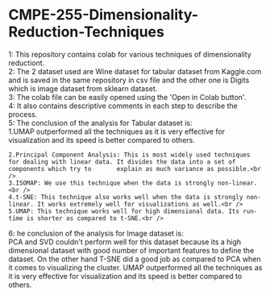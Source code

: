 # CMPE-255-Dimensionality-Reduction-Techniques
1: This repository contains colab for various techniques of dimensionality reductiont.<br />
2: The 2 dataset used are Wine dataset for tabular dataset from Kaggle.com and is saved in the same repository in csv file and the other one is Digits which is image dataset from sklearn dataset.<br />
3: The colab file can be easily opened using the 'Open in Colab button'.<br />
4: It also contains descriptive comments in each step to describe the process.<br />
5: The conclusion of the analysis for Tabular dataset is:<br/>
    1.UMAP outperformed all the techniques as it is very effective for visualization and its speed is better compared to others.<br />

    2.Principal Component Analysis: This is most widely used techniques for dealing with linear data. It divides the data into a set of components which try to       explain as much variance as possible.<br />
    3.ISOMAP: We use this technique when the data is strongly non-linear.<br />
    4.t-SNE: This technique also works well when the data is strongly non-linear. It works extremely well for visualizations as well.<br />
    5.UMAP: This technique works well for high dimensional data. Its run-time is shorter as compared to t-SNE.<br />

6: he conclusion of the analysis for Image dataset is:<br/>
  PCA and SVD couldn't perform well for this dataset because its a high dimensional dataset with good number of important features to define the dataset. On the    other hand T-SNE did a good job as compared to PCA when it comes to visualizing the cluster. UMAP outperformed all the techniques as it is very effective for visualization and its speed is better compared to others.
